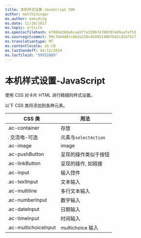 ```yaml
---
title: 本机样式设置-JavaScript SDK
author: matthidinger
ms.author: mahiding
ms.date: 11/28/2017
ms.topic: article
ms.openlocfilehash: 6f086d268abcaeb7fa159b74708597e89aafaf53
ms.sourcegitcommit: 99c7b64d6fc66da336c454951406fb42cd2a7427
ms.translationtype: MT
ms.contentlocale: zh-CN
ms.lasthandoff: 04/12/2019
ms.locfileid: "59552889"
---
```

# <a name="native-styling---javascript"></a>本机样式设置-JavaScript

使用 CSS 对卡片 HTML 进行精细的样式设置。

以下 CSS 类将添加到各种元素。

| CSS 类 | 用法 |
|---|---|
| .ac-container | 存放 |
| . 交流电-可选  | 元素与`selectAction` |
| .ac-image | image |
| .ac-pushButton | 呈现的操作类似于按钮 |
| .ac-linkButton  | 呈现的操作, 如链接 |
| .ac-input | 输入控件|
| .ac-textInput| 文本输入 |
| .ac-multiline | 多行文本输入 |
| .ac-numberInput | 数字输入|
| .ac-dateInput | 日期输入|
| .ac-timeInput | 时间输入 |
| .ac-multichoiceInput | multichoice 输入|